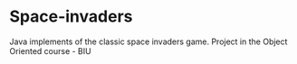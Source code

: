 # Space-invaders
Java implements of the classic space invaders game. Project in the Object Oriented course - BIU
